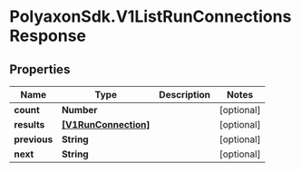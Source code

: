 # PolyaxonSdk.V1ListRunConnectionsResponse

## Properties

Name | Type | Description | Notes
------------ | ------------- | ------------- | -------------
**count** | **Number** |  | [optional] 
**results** | [**[V1RunConnection]**](V1RunConnection.md) |  | [optional] 
**previous** | **String** |  | [optional] 
**next** | **String** |  | [optional] 


